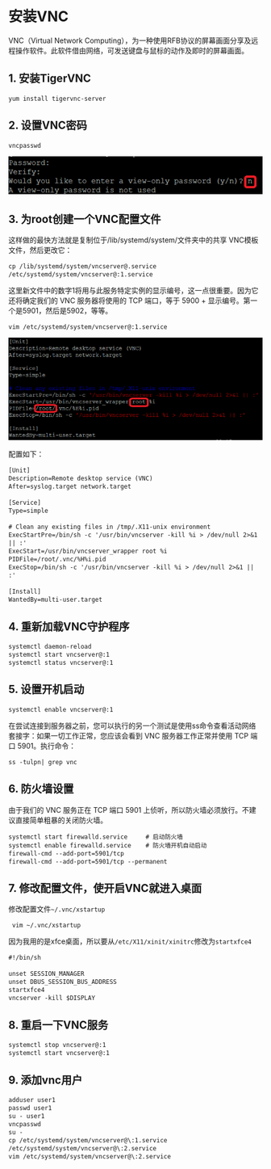 # 安装VNC

VNC（Virtual Network Computing），为一种使用RFB协议的屏幕画面分享及远程操作软件。此软件借由网络，可发送键盘与鼠标的动作及即时的屏幕画面。  

## 1. 安装TigerVNC

	yum install tigervnc-server

## 2. 设置VNC密码

	vncpasswd

![密码](https://github.com/kaijing-zhang/kaijing-zhang.github.io/blob/main/img/%E8%AE%BE%E7%BD%AEVNC%E5%AF%86%E7%A0%81.png)

## 3. 为root创建一个VNC配置文件

这样做的最快方法就是复制位于/lib/systemd/system/文件夹中的共享 VNC模板文件，然后更改它：  

	cp /lib/systemd/system/vncserver@.service /etc/systemd/system/vncserver@:1.service

这里新文件中的数字1将用与此服务特定实例的显示编号，这一点很重要。因为它还将确定我们的 VNC 服务器将使用的 TCP 端口，等于 5900 + 显示编号。第一个是5901，然后是5902，等等。  

	vim /etc/systemd/system/vncserver@:1.service

![root vnc 配置](https://github.com/kaijing-zhang/kaijing-zhang.github.io/blob/main/img/root%20vnc%20%E9%85%8D%E7%BD%AE.png)  

配置如下：  
	
	[Unit]
	Description=Remote desktop service (VNC)
	After=syslog.target network.target

	[Service]
	Type=simple

	# Clean any existing files in /tmp/.X11-unix environment
	ExecStartPre=/bin/sh -c '/usr/bin/vncserver -kill %i > /dev/null 2>&1 || :'
	ExecStart=/usr/bin/vncserver_wrapper root %i
	PIDFile=/root/.vnc/%H%i.pid
	ExecStop=/bin/sh -c '/usr/bin/vncserver -kill %i > /dev/null 2>&1 || :'

	[Install]
	WantedBy=multi-user.target

## 4. 重新加载VNC守护程序

	systemctl daemon-reload
	systemctl start vncserver@:1
	systemctl status vncserver@:1
	
## 5. 设置开机启动

	systemctl enable vncserver@:1

在尝试连接到服务器之前，您可以执行的另一个测试是使用ss命令查看活动网络套接字：如果一切工作正常，您应该会看到 VNC 服务器工作正常并使用 TCP 端口 5901。执行命令：  

	ss -tulpn| grep vnc

## 6. 防火墙设置

由于我们的 VNC 服务正在 TCP 端口 5901 上侦听，所以防火墙必须放行。不建议直接简单粗暴的关闭防火墙。  

	systemctl start firewalld.service     # 启动防火墙
	systemctl enable firewalld.service    # 防火墙开机自动启动
	firewall-cmd --add-port=5901/tcp
	firewall-cmd --add-port=5901/tcp --permanent

## 7.  修改配置文件，使开启VNC就进入桌面

修改配置文件`~/.vnc/xstartup`

	 vim ~/.vnc/xstartup

因为我用的是xfce桌面，所以要从`/etc/X11/xinit/xinitrc`修改为`startxfce4`  

	#!/bin/sh

	unset SESSION_MANAGER
	unset DBUS_SESSION_BUS_ADDRESS
	startxfce4
	vncserver -kill $DISPLAY
	
## 8. 重启一下VNC服务

	systemctl stop vncserver@:1
	systemctl start vncserver@:1


## 9. 添加vnc用户
	
	adduser user1
	passwd user1
	su - user1
	vncpasswd
	su -
	cp /etc/systemd/system/vncserver@\:1.service /etc/systemd/system/vncserver@\:2.service
	vim /etc/systemd/system/vncserver@\:2.service

